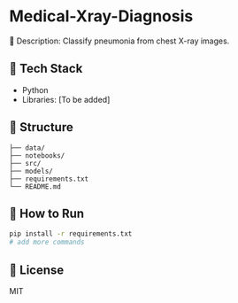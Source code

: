 # Medical-Xray-Diagnosis

🧠 Description: Classify pneumonia from chest X-ray images.

## 🧰 Tech Stack
- Python
- Libraries: [To be added]

## 📁 Structure
```
├── data/
├── notebooks/
├── src/
├── models/
├── requirements.txt
└── README.md
```

## 🚀 How to Run
```bash
pip install -r requirements.txt
# add more commands
```

## 📝 License
MIT
